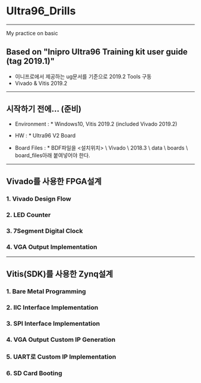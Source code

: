 # Ultra96_Drills
------------------
My practice on basic

## Based on "Inipro Ultra96 Training kit user guide (tag 2019.1)"
   - 이니프로에서 제공하는 ug문서를 기준으로 2019.2 Tools 구동
   - Vivado & Vitis 2019.2
------------------
## 시작하기 전에... (준비)
   - Environment  :
         * Windows10, Vitis 2019.2 (included Vivado 2019.2)
         
   - HW           : 
         * Ultra96 V2 Board
         
   - Board Files  : 
         * BDF파일을 <설치위치> \ Vivado \ 2018.3 \ data \ boards \ board_files아래 붙여넣어야 한다.
         
------------------

## Vivado를 사용한 FPGA설계
### 1. Vivado Design Flow
### 2. LED Counter
### 3. 7Segment Digital Clock
### 4. VGA Output Implementation

------------------
## Vitis(SDK)를 사용한 Zynq설계
### 1. Bare Metal Programming
### 2. IIC Interface Implementation
### 3. SPI Interface Implementation
### 4. VGA Output Custom IP Generation
### 5. UART로 Custom IP Implementation
### 6. SD Card Booting
